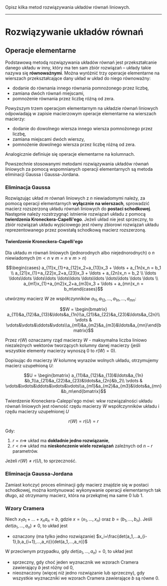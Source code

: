 Opisz kilka metod rozwiązywania układów równań liniowych.

---

# Rozwiązywanie układów równań

## Operacje elementarne
Podstawową metodą rozwiązywania układów równań jest przekształcanie danego układu w inny, który ma ten sam zbiór rozwiązań – układy takie nazywa się **równoważnymi**. Można wyróżnić trzy operacje elementarne na wierszach przekształcające dany układ w układ do niego równoważny:

* dodanie do równania innego równania pomnożonego przez liczbę,
* zamiana dwóch równań miejscami,
* pomnożenie równania przez liczbę różną od zera.

Powyższym trzem operacjom elementarnym na układzie równań liniowych odpowiadają w zapisie macierzowym operacje elementarne na wierszach macierzy:

* dodanie do dowolnego wiersza innego wiersza pomnożonego przez liczbę,
* zamiana miejscami dwóch wierszy,
* pomnożenie dowolnego wiersza przez liczbę różną od zera.

Analogicznie definiuje się operacje elementarne na kolumnach.

Powszechnie stosowanymi metodami rozwiązywania układów równań liniowych za pomocą wspomnianych operacji elementarnych są metoda eliminacji Gaussa i Gaussa-Jordana.

### Eliminacja Gaussa
Rozwiązując układ $m$ równań liniowych z $n$ niewiadomymi należy, za pomocą operacji elementarnych **wyłącznie na wierszach**, sprowadzić macierz rozszerzoną układu równań liniowych do **postaci schodkowej**. Następnie należy rozstrzygnąć istnienie rozwiązań układu z pomocą **twierdzenia Kroneckera-Capelli'ego**. Jeżeli układ nie jest sprzeczny, to zbiór rozwiązań układu wyjściowego jest równy zbiorowi rozwiązań układu reprezentowanego przez powstałą schodkową macierz rozszerzoną.

#### Twierdzenie Kroneckera-Capelli'ego
Dla układu $m$ równań liniowych (jednorodnych albo niejednorodnych) o $n$ niewiadomych ($m < n  \vee m=n  \vee m > n$)

$$\begin{cases} a_{11}x_{1}+a_{12}x_2+a_{13}x_3 + \ldots + a_{1n}x_n = b_1 \\
a_{21}x_{1}+a_{22}x_2+a_{23}x_3 + \ldots + a_{2n}x_n = b_2 \\
\ldots  \ldots\ldots  \ldots\ldots  \ldots\ldots  \ldots\ldots  \ldots\ldots  \ldots   \ldots \\
a_{m1}x_{1}+a_{m2}x_2+a_{m3}x_3 + \ldots + a_{mn}x_n = b_m\end{cases}$$

utwórzmy macierz $W$ ze współczynników $a_{11}, a_{12}, \ldots, a_{1n}, \ldots, a_{mn}$:

$$W =  \begin{bmatrix} a_{11}&a_{12}&a_{13}&\ldots&a_{1n}\\a_{21}&a_{22}&a_{23}&\ldots&a_{2n}\\ \vdots & \vdots&\vdots&\ddots&\vdots\\a_{m1}&a_{m2}&a_{m3}&\ldots&a_{mn}\end{bmatrix}$$

Przez $r(W)$ oznaczamy rząd macierzy $W$ - maksymalna liczba liniowo niezależnych wektorów tworzących kolumny danej macierzy (jeśli wszystkie elementy macierzy wynoszą $0$ to $r(W) = 0$).

Dopisując do macierzy $W$ kolumnę wyrazów wolnych układu, otrzymujemy macierz uzupełnioną $U$:

$$U = \begin{bmatrix} a_{11}&a_{12}&a_{13}&\ldots&a_{1n} &b_1\\a_{21}&a_{22}&a_{23}&\ldots&a_{2n}&b_2\\ \vdots & \vdots&\vdots&\ddots&\vdots&\vdots\\a_{m1}&a_{m2}&a_{m3}&\ldots&a_{mn}&b_m\end{bmatrix}$$

Twierdzenie Kroneckera-Caleppi'ego mówi: wkw rozwiązalności układu równań liniowych jest równość rzędu macierzy $W$ współczynników układu i rzędu macierzy uzupełnionej $U$

$$r(W)=r(U)=r$$

Gdy:
1. $r = n  \Rightarrow$ układ ma **dokładnie jedno rozwiązanie**,
2. $r < n  \Rightarrow$ układ ma **nieskończenie wiele rozwiązań** zależnych od $n-r$ parametrów.

Jeżeli $r(W)\ne r(U)$, to sprzeczność.

### Eliminacja Gaussa-Jordana
Zamiast kończyć proces eliminacji gdy macierz znajdzie się w postaci schodkowej, można kontynuować wykonywanie operacji elementarnych tak długo, aż otrzymamy macierz, która na przekątnej ma same $0$ lub $1$.

### Wzory Cramera
Niech $x_1a_1+...+x_na_n=b$, gdzie $x=(x_1,...,x_n)$ oraz $b=(b_1,...,b_n)$. Jeśli $det(a_1,...,a_n)\ne 0$, to układ jest 
* oznaczony (ma tylko jedno rozwiązanie) $x_i=\frac{det(a_1,...a_{i-1},b,a_{i+1},...,a_n)}{det(a_1,...,a_n)}$

W przeciwnym przypadku, gdy $det(a_1,...,a_n)=0$, to układ jest
* sprzeczny, gdy choć jeden wyznacznik we wzorach Cramera zawierający $b$ jest różny od $0$,
* nieoznaczony (więcej niż jedno rozwiązanie lub sprzeczny), gdy wszystkie wyznaczniki we wzorach Cramera zawierające $b$ są równe $0$.

